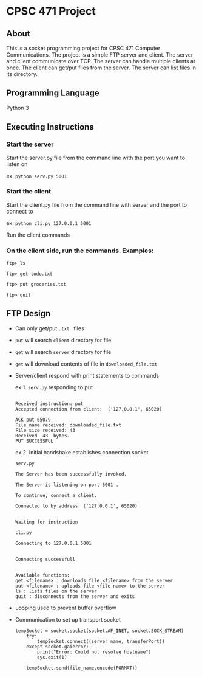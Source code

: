 # CPSC 471 Project

## About
This is a socket programming project for CPSC 471 Computer Communications. The project is a simple FTP server and client. The server and client communicate over TCP. The server can handle multiple clients at once. The client can get/put files from the server. The server can list files in its directory.

## Programming Language 
Python 3

## Executing Instructions
### Start the server

Start the server.py file from the command line with the port you want to listen on

ex. ```python serv.py 5001```

### Start the client

Start the client.py file from the command line with server and the port to connect to

ex. ```python cli.py 127.0.0.1 5001```

Run the client commands

### On the client side, run the commands. Examples:

```ftp> ls``` 

```ftp> get todo.txt ```

```ftp> put groceries.txt```

```ftp> quit```

## FTP Design
- Can only get/put ```.txt ``` files
- ```put``` will search ```client``` directory for file
- ```get``` will search ```server``` directory for file
- ```get``` will download contents of file in ```downloaded_file.txt```
- Server/client respond with print statements to commands
   
    ex 1. ```serv.py``` responding to put

    ```Waiting for instruction

    Received instruction: put
    Accepted connection from client:  ('127.0.0.1', 65020) 

    ACK put 65079
    File name received: downloaded_file.txt
    File size received: 43
    Received  43  bytes.
    PUT SUCCESSFUL 
    ```

    ex 2. Initial handshake establishes connection socket
    
    ```serv.py```
    ```
    The Server has been successfully invoked.

    The Server is listening on port 5001 .

    To continue, connect a client.

    Connected to by address: ('127.0.0.1', 65020)


    Waiting for instruction
    ```
    ```cli.py```
    ```
    Connecting to 127.0.0.1:5001


    Connecting successfull


    Available functions: 
    get <filename> : downloads file <filename> from the server
    put <filename> : uploads file <file name> to the server
    ls : lists files on the server
    quit : disconnects from the server and exits
    ```
- Looping used to prevent buffer overflow 
- Communication to set up transport socket
    ```
    tempSocket = socket.socket(socket.AF_INET, socket.SOCK_STREAM)
        try:
            tempSocket.connect((server_name, transferPort))
        except socket.gaierror:
            print("Error: Could not resolve hostname")
            sys.exit(1)

        tempSocket.send(file_name.encode(FORMAT))
    ```



